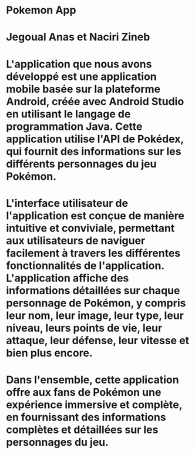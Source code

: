 # Pokemon App
# Jegoual Anas et Naciri Zineb

# L'application que nous avons développé est une application mobile basée sur la plateforme Android, créée avec Android Studio en utilisant le langage de programmation Java. Cette application utilise l'API de Pokédex, qui fournit des informations sur les différents personnages du jeu Pokémon. 

# L'interface utilisateur de l'application est conçue de manière intuitive et conviviale, permettant aux utilisateurs de naviguer facilement à travers les différentes fonctionnalités de l'application. L'application affiche des informations détaillées sur chaque personnage de Pokémon, y compris leur nom, leur image, leur type, leur niveau, leurs points de vie, leur attaque, leur défense, leur vitesse et bien plus encore.

# Dans l'ensemble, cette application offre aux fans de Pokémon une expérience immersive et complète, en fournissant des informations complètes et détaillées sur les personnages du jeu.
